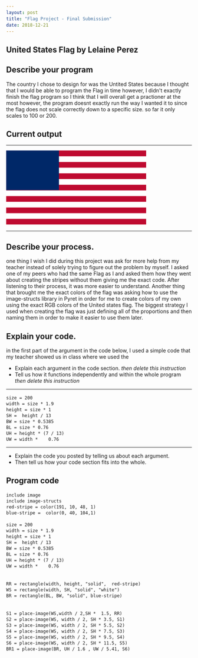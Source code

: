 ```yaml
---
layout: post
title: "Flag Project - Final Submission"
date: 2018-12-21
---
```


## United States Flag by Lelaine Perez

## Describe your program
The country I chose to design for was the Untited States because I thought that I would be able to program the Flag in time however, I didn't exactly finish the flag program so I think that I will overall get a practioner at the most however, the program doesnt exactly run the way I wanted it to since the flag does not scale correctly down to a specific size. so far it only scales to 100 or 200. 


## Current output

* * *
![Flag](/images/final-flag.png)
* * *

## Describe your process.
one thing I wish I did during this project was ask for more help from my teacher instead of solely trying to figure out the problem by myself. I asked one of my peers who had the same Flag as I and asked them how they went about creating the stripes without them giving me the exact code. After listening to their process, it was more easier to understand. Another thing that brought me the exact colors of the flag was asking how to use the image-structs library in Pyret in order for me to create colors of my own using the exact RGB colors of the United states flag. The biggest strategy I used when creating the flag was just defining all of the proportions and then naming them in order to make it easier to use them later. 


## Explain your code.

in the first part of the argument in the code below, I used a simple code that my teacher showed us in class where we used the 
-   Explain each argument in the code section. _then delete this instruction_
-   Tell us how it functions independently and within the whole program _then delete this instruction_

* * *

```
size = 200
width = size * 1.9
height = size * 1
SH =  height / 13
BW = size * 0.5385
BL = size * 0.76
UH = height * (7 / 13) 
UW = width * 	0.76
```

* * *

-   Explain the code you posted by telling us about each argument.
-   Then tell us how your code section fits into the whole.
 

## Program code

```
include image
include image-structs
red-stripe = color(191, 10, 48, 1)
blue-stripe =  color(0, 40, 104,1)

size = 200
width = size * 1.9
height = size * 1
SH =  height / 13
BW = size * 0.5385
BL = size * 0.76
UH = height * (7 / 13) 
UW = width * 	0.76


RR = rectangle(width, height, "solid",  red-stripe)
WS = rectangle(width, SH, "solid", "white")
BR = rectangle(BL, BW, "solid", blue-stripe)


S1 = place-image(WS,width / 2,SH *  1.5, RR)
S2 = place-image(WS, width / 2, SH * 3.5, S1)
S3 = place-image(WS, width / 2, SH * 5.5, S2)
S4 = place-image(WS, width / 2, SH * 7.5, S3)
S5 = place-image(WS, width / 2, SH * 9.5, S4)
S6 = place-image(WS, width / 2, SH * 11.5, S5)
BR1 = place-image(BR, UH / 1.6 , UW / 5.41, S6)

```

